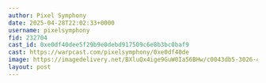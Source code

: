 ```yaml
---
author: Pixel Symphony
date: 2025-04-28T22:02:33+0000
username: pixelsymphony
fid: 232704
cast_id: 0xe0df40dee5f29b9e0debd917509c6e8b3bc0baf9
cast: https://warpcast.com/pixelsymphony/0xe0df40de
image: https://imagedelivery.net/BXluQx4ige9GuW0Ia56BHw/c0043db5-3026-4a97-6b32-e1e7b4d64e00/original
layout: post
---
```

  

<img src='https://imagedelivery.net/BXluQx4ige9GuW0Ia56BHw/c0043db5-3026-4a97-6b32-e1e7b4d64e00/original' alt='' referrerpolicy='no-referrer'/>